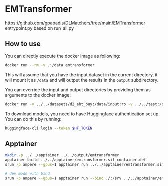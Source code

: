 # EMTransformer

https://github.com/gpapadis/DLMatchers/tree/main/EMTransformer
entrypoint.py based on run_all.py

## How to use

You can directly execute the docker image as following:

```bash
docker run --rm -v .:/data emtransformer
```

This will assume that you have the input dataset in the current directory,
it will mount it as `/data` and will output the results in the `output` subdirectory.

You can override the input and output directories by providing them as arguments to the docker image:

```bash
docker run -v ../../datasets/d2_abt_buy:/data/input:ro -v ../../test:/data/output emtransformer /data/input /data/output
```

To download models, you need to have Huggingface authentication set up.
You can do this by running:

```bash
huggingface-cli login --token $HF_TOKEN
```

## Apptainer

```bash
mkdir -p ../../apptainer ../../output/emtransformer
apptainer build ../../apptainer/emtransformer.sif container.def
srun -p ampere --gpus=1 apptainer run ../../apptainer/emtransformer.sif ../../datasets/d2_abt_buy/ ../../output/emtransformer/

# dev mode with bind
srun -p ampere --gpus=1 apptainer run --bind ./:/srv ../../apptainer/emtransformer.sif ../../datasets/d2_abt_buy/ ../../output/emtransformer/
```
